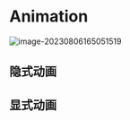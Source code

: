  

# Animation



![image-20230806165051519](C:\Users\AtsukoRuo\AppData\Roaming\Typora\typora-user-images\image-20230806165051519.png)



## 隐式动画

## 显式动画



